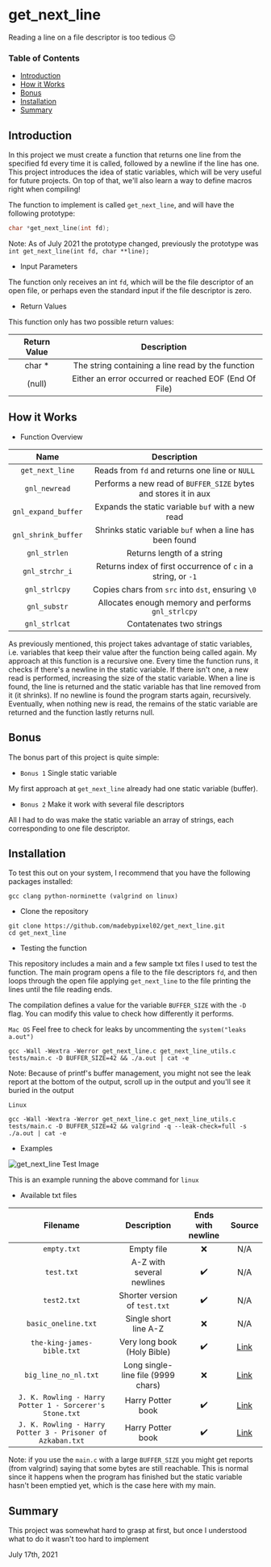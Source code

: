 # get_next_line
Reading a line on a file descriptor is too tedious :neutral_face:

### Table of Contents

* [Introduction](#introduction)
* [How it Works](#how-it-works)
* [Bonus](#bonus)
* [Installation](#installation)
* [Summary](#summary)


## Introduction

In this project we must create a function that returns one line from the specified fd every time it is called, followed by a newline if the line has one. This project introduces the idea of static variables, which will be very useful for future projects. On top of that, we'll also learn a way to define macros right when compiling!

The function to implement is called ``get_next_line``, and will have the following prototype:
```C
char *get_next_line(int fd);
```
Note: As of July 2021 the prototype changed, previously the prototype was ``int get_next_line(int fd, char **line);``


* Input Parameters

The function only receives an int ``fd``, which will be the file descriptor of an open file, or perhaps even the standard input if the file descriptor is zero.


* Return Values

This function only has two possible return values:

| Return Value | Description |
| :----------: | :---------: |
| char * | The string containing a line read by the function |
| (null) | Either an error occurred or reached EOF (End Of File) |


## How it Works

* Function Overview

| Name | Description |
| :--: | :---------: |
| ``get_next_line`` | Reads from ``fd`` and returns one line or ``NULL`` |
| ``gnl_newread`` | Performs a new read of ``BUFFER_SIZE`` bytes and stores it in aux |
| ``gnl_expand_buffer`` | Expands the static variable ``buf`` with a new read |
| ``gnl_shrink_buffer`` | Shrinks static variable ``buf`` when a line has been found |
| ``gnl_strlen`` | Returns length of a string |
| ``gnl_strchr_i`` | Returns index of first occurrence of ``c`` in a string, or ``-1`` |
| ``gnl_strlcpy`` | Copies chars from ``src`` into ``dst``, ensuring ``\0`` |
| ``gnl_substr`` | Allocates enough memory and performs ``gnl_strlcpy`` |
| ``gnl_strlcat`` | Contatenates two strings |

As previously mentioned, this project takes advantage of static variables, i.e. variables that keep their value after the function being called again. My approach at this function is a recursive one. Every time the function runs, it checks if there's a newline in the static variable. If there isn't one, a new read is performed, increasing the size of the static variable. When a line is found, the line is returned and the static variable has that line removed from it (it shrinks). If no newline is found the program starts again, recursively. Eventually, when nothing new is read, the remains of the static variable are returned and the function lastly returns null.

## Bonus

The bonus part of this project is quite simple:

* ``Bonus 1`` Single static variable

My first approach at ```get_next_line``` already had one static variable (buffer).



* ``Bonus 2`` Make it work with several file descriptors

All I had to do was make the static variable an array of strings, each corresponding to one file descriptor.



## Installation

To test this out on your system, I recommend that you have the following packages installed:

```
gcc clang python-norminette (valgrind on linux)
```


* Clone the repository

```shell
git clone https://github.com/madebypixel02/get_next_line.git
cd get_next_line
```

* Testing the function

This repository includes a main and a few sample txt files I used to test the function. The main program opens a file to the file descriptors ``fd``, and then loops through the open file applying ``get_next_line`` to the file printing the lines until the file reading ends.

The compilation defines a value for the variable ``BUFFER_SIZE`` with the ``-D`` flag. You can modify this value to check how differently it performs.

``Mac OS`` Feel free to check for leaks by uncommenting the ``system("leaks a.out")``

```shell
gcc -Wall -Wextra -Werror get_next_line.c get_next_line_utils.c tests/main.c -D BUFFER_SIZE=42 && ./a.out | cat -e 
```
Note: Because of printf's buffer management, you might not see the leak report at the bottom of the output, scroll up in the output and you'll see it buried in the output


``Linux``

```shell
gcc -Wall -Wextra -Werror get_next_line.c get_next_line_utils.c tests/main.c -D BUFFER_SIZE=42 && valgrind -q --leak-check=full -s ./a.out | cat -e 

```

* Examples

![get_next_line Test Image](https://i.imgur.com/HvTQBuu.png)

This is an example running the above command for ``linux``



* Available txt files

| Filename | Description | Ends with newline | Source |
| :------: | :---------: | :---------------: | :----: |
| ``empty.txt`` | Empty file | :x: | N/A |
| ``test.txt`` | A-Z with several newlines | :heavy_check_mark: | N/A |
| ``test2.txt`` | Shorter version of ``test.txt`` | :heavy_check_mark: | N/A |
| ``basic_oneline.txt`` | Single short line A-Z | :x: | N/A |
| ``the-king-james-bible.txt`` | Very long book (Holy Bible) | :heavy_check_mark: | [Link](https://github.com/ErikSchierboom/sentencegenerator/blob/master/samples/the-king-james-bible.txt) |
| ``big_line_no_nl.txt`` | Long single-line file (9999 chars) | :x: | [Link](https://github.com/Tripouille/gnlTester/blob/master/files/big_line_no_nl) |
| ``J. K. Rowling - Harry Potter 1 - Sorcerer's Stone.txt`` | Harry Potter book | :heavy_check_mark: | [Link](https://github.com/amephraim/nlp/blob/master/texts/J.%20K.%20Rowling%20-%20Harry%20Potter%201%20-%20Sorcerer's%20Stone.txt) |
| ``J. K. Rowling - Harry Potter 3 - Prisoner of Azkaban.txt`` | Harry Potter book | :heavy_check_mark: | [Link](https://github.com/amephraim/nlp/blob/master/texts/J.%20K.%20Rowling%20-%20Harry%20Potter%203%20-%20Prisoner%20of%20Azkaban.txt) |

Note: if you use the ``main.c`` with a large ``BUFFER_SIZE`` you might get reports (from valgrind) saying that some bytes are still reachable. This is normal since it happens when the program has finished but the static variable hasn't been emptied yet, which is the case here with my main.

## Summary
This project was somewhat hard to grasp at first, but once I understood what to do it wasn't too hard to implement

July 17th, 2021
